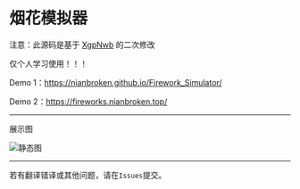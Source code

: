 # 烟花模拟器

注意：此源码是基于 [XgpNwb](https://codepen.io/MillerTime/pen/XgpNwb) 的二次修改

仅个人学习使用！！！


Demo 1：https://nianbroken.github.io/Firework_Simulator/

Demo 2：https://fireworks.nianbroken.top/

------

展示图

![静态图](https://cdn.jsdelivr.net/gh/NianBroken/Firework_Simulator/Image_Preview.png)

------

若有翻译错译或其他问题，请在`Issues`提交。
